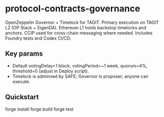 # protocol-contracts-governance
OpenZeppelin Governor + Timelock for TAGIT. Primary execution on TAGIT L2 (OP Stack + EigenDA). Ethereum L1 holds backstop timelocks and anchors. CCIP used for cross-chain messaging where needed. Includes Foundry tests and Codex CI/CD.

## Key params
- Default votingDelay=1 block, votingPeriod=~1 week, quorum=4%, threshold=0 (adjust in Deploy script).
- Timelock is adminned by SAFE; Governor is proposer; anyone can execute.

## Quickstart
forge install
forge build
forge test
